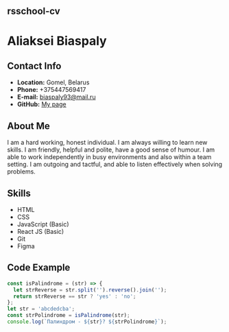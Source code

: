 ## rsschool-cv 
 
 
# Aliaksei Biaspaly 
 
 
## Contact Info 
 
* **Location:** Gomel,  Belarus 
* **Phone:** +375447569417 
* **E-mail:** biaspaly93@mail.ru 
* **GitHub:** [My page](https://github.com/Akexey93) 
 
## About Me 
 
I am a hard working, honest individual. I am always willing to learn new skills. I am friendly, helpful and polite, have a good sense of humour. I am able to work independently in busy environments and also within a team setting. I am outgoing and tactful, and able to listen effectively when solving problems. 
 
## Skills 
 
* HTML 
* CSS  
* JavaScript (Basic) 
* React JS (Basic) 
* Git  
* Figma 
 
## Code Example 
 
```js 
const isPalindrome = (str) => { 
  let strReverse = str.split('').reverse().join(''); 
  return strReverse == str ? 'yes' : 'no'; 
}; 
let str = 'abcdedcba'; 
const strPolindrome = isPalindrome(str); 
console.log(`Палиндром - ${str}? ${strPolindrome}`); 
``` 

